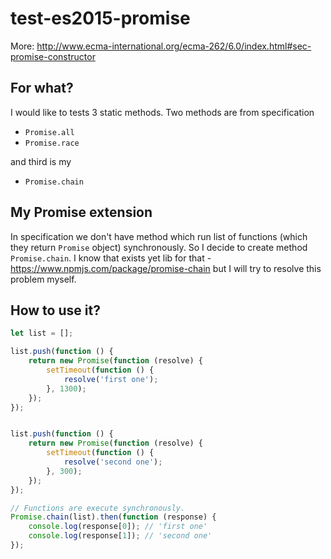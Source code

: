 # test-es2015-promise

More: http://www.ecma-international.org/ecma-262/6.0/index.html#sec-promise-constructor

## For what?

I would like to tests 3 static methods. Two methods are from specification
 
 - `Promise.all`
 - `Promise.race`

and third is my

 - `Promise.chain`

## My Promise extension

In specification we don't have method which run list of functions (which they return `Promise` object) synchronously.
So I decide to create method `Promise.chain`. I know that exists yet lib for that - https://www.npmjs.com/package/promise-chain
but I will try to resolve this problem myself.

## How to use it?

```javascript
let list = [];

list.push(function () {
    return new Promise(function (resolve) {
        setTimeout(function () {
            resolve('first one');
        }, 1300);
    });
});


list.push(function () {
    return new Promise(function (resolve) {
        setTimeout(function () {
            resolve('second one');
        }, 300);
    });
});

// Functions are execute synchronously.
Promise.chain(list).then(function (response) {
    console.log(response[0]); // 'first one'
    console.log(response[1]); // 'second one'
});
```
